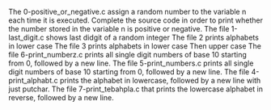 The 0-positive_or_negative.c assign a random number to the variable n each time it is executed. Complete the source code in order to print whether the number stored in the variable n is positive or negative.
The file 1-last_digit.c shows last didgit of a random integer
The file 2 prints alphabets in lower case
The file 3 prints alphabets in lower case Then upper case
The file 6-print_numberz.c prints all single digit numbers of base 10 starting from 0, followed by a new line.
The file 5-print_numbers.c prints all single digit numbers of base 10 starting from 0, followed by a new line.
The file 4-print_alphabt.c prints the alphabet in lowercase, followed by a new line with just putchar.
The file 7-print_tebahpla.c that prints the lowercase alphabet in reverse, followed by a new line.
